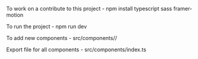 To work on a contribute to this project -
      npm install typescript sass framer-motion

To run the project -
      npm run dev

To add new components -
      src/components/<your component folder>/<your component>

Export file for all components -
      src/components/index.ts
